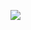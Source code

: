 [![](https://mermaid.ink/img/pako:eNq9VE1PwzAM_StWzlvH4NYDJxAI8XHYbpSDl7prWJuUxBlM0_473lKQ-JI2hOihqp8d-_nVzlppV5LKVaCnSFbTmcG5x7awIE-Hno02HVqGmXfPgfxXh4DLNzy9-9Dh6Wny5XBxPoWauQv5aBQ4loZCpkNWUxOMXZisMiN6wbZrCLtuZB1TSKlQs1ki04cq6Xso-ftKOVxOb66hdDq2ZDlFlfTt4b-h2KKx4j6QJdcEcggq09B_kXz8BccrXOJEe9PxvlRv5ZeBN_OawVXwnmwqyXoDAsvQBKAX0pGNnX-utB1EwVBqEuuaQgqY3N1C5V27s_5eoxIZRSNnD1Ppfg2FrI7l7bipXIzdBBrpD8OqUANBJDUl3_HR8clwPBwXCjYDyLIMHn7QNDW2t6ZJzF4qjU0zQ72AKlrJ6mxS05MtyaeQ3WbtlFMD1ZKXCSll-ddbpFAS0faMS6owNtJaYTcSipHdZGW1ytlHGqjYbZvr74oEbl4B9H55Vw?type=png)](https://mermaid.live/edit#pako:eNq9VE1PwzAM_StWzlvH4NYDJxAI8XHYbpSDl7prWJuUxBlM0_473lKQ-JI2hOihqp8d-_nVzlppV5LKVaCnSFbTmcG5x7awIE-Hno02HVqGmXfPgfxXh4DLNzy9-9Dh6Wny5XBxPoWauQv5aBQ4loZCpkNWUxOMXZisMiN6wbZrCLtuZB1TSKlQs1ki04cq6Xso-ftKOVxOb66hdDq2ZDlFlfTt4b-h2KKx4j6QJdcEcggq09B_kXz8BccrXOJEe9PxvlRv5ZeBN_OawVXwnmwqyXoDAsvQBKAX0pGNnX-utB1EwVBqEuuaQgqY3N1C5V27s_5eoxIZRSNnD1Ppfg2FrI7l7bipXIzdBBrpD8OqUANBJDUl3_HR8clwPBwXCjYDyLIMHn7QNDW2t6ZJzF4qjU0zQ72AKlrJ6mxS05MtyaeQ3WbtlFMD1ZKXCSll-ddbpFAS0faMS6owNtJaYTcSipHdZGW1ytlHGqjYbZvr74oEbl4B9H55Vw)
